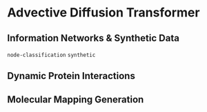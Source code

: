 # Advective Diffusion Transformer

## Information Networks & Synthetic Data

`node-classification`
`synthetic`

## Dynamic Protein Interactions

## Molecular Mapping Generation